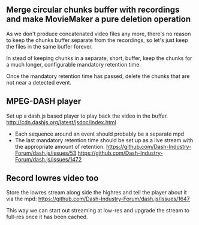 Merge circular chunks buffer with recordings and make MovieMaker a pure deletion operation
------------------------------------------------------------------------------------------

As we don't produce concatenated video files any more, there's no reason to keep the chunks buffer 
separate from the recordings, so let's just keep the files in the same buffer forever.

In stead of keeping chunks in a separate, short, buffer, keep the chunks for a much longer, configurable mandatory retention time.

Once the mandatory retention time has passed, delete the chunks that are not near a detected event.


MPEG-DASH player
----------------

Set up a dash.js based player to play back the video in the buffer.
http://cdn.dashjs.org/latest/jsdoc/index.html

* Each sequence around an event should probably be a separate mpd
* The last mandatory retention time should be set up as a live stream with the appropriate amount of retention. https://github.com/Dash-Industry-Forum/dash.js/issues/53 https://github.com/Dash-Industry-Forum/dash.js/issues/1472


Record lowres video too
-----------------------

Store the lowres stream along side the highres and tell the player about it via the mpd:
https://github.com/Dash-Industry-Forum/dash.js/issues/1647

This way we can start out streaming at low-res and upgrade the stream to full-res once it has been cached.


